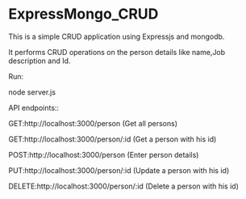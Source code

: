 # ExpressMongo_CRUD
This is a simple CRUD application using Expressjs and mongodb.

It performs CRUD operations on the person details like name,Job description and Id.

Run:

node server.js

API endpoints::

GET:http://localhost:3000/person (Get all persons)

GET:http://localhost:3000/person/:id (Get a person with his id)

POST:http://localhost:3000/person (Enter person details)

PUT:http://localhost:3000/person/:id (Update a person with his id)

DELETE:http://localhost:3000/person/:id (Delete a person with his id)
